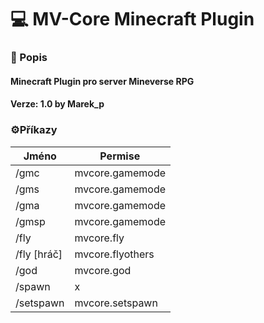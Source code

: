 # 💻 MV-Core Minecraft Plugin

### 📄 Popis

#### Minecraft Plugin pro server Mineverse RPG

#### Verze: 1.0 by Marek_p

### ⚙️Příkazy
                    
Jméno  | Permise
------------- | -------------
/gmc  | mvcore.gamemode
/gms  | mvcore.gamemode
/gma  | mvcore.gamemode
/gmsp  | mvcore.gamemode
/fly  | mvcore.fly
/fly [hráč] | mvcore.flyothers
/god | mvcore.god
/spawn | x
/setspawn | mvcore.setspawn
